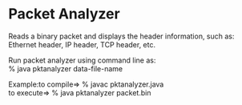 # Packet Analyzer  
Reads a binary packet and displays the header information, such as: Ethernet header, IP header, TCP header, etc.  

Run packet analyzer using command line as:  
    % java pktanalyzer data-file-name  

Example:to compile=>  % javac pktanalyzer.java  
        to execute=>  % java pktanalyzer packet.bin
